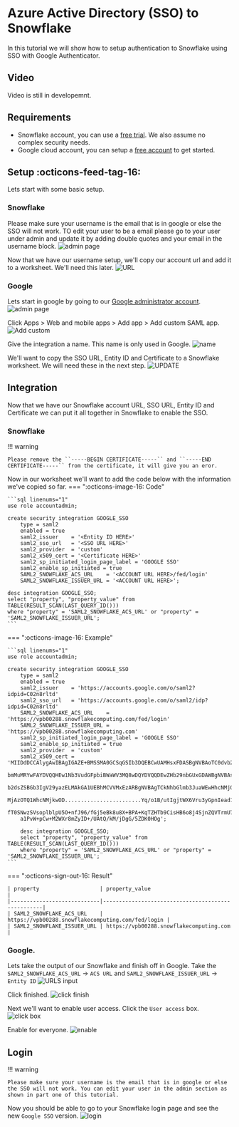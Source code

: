 # Azure Active Directory (SSO) to Snowflake
In this tutorial we will show how to setup authentication to Snowflake using SSO with Google Authenticator. 

## Video
Video is still in developemnt.

## Requirements
- Snowflake account, you can use a [free trial](https://signup.snowflake.com/). We also assume no complex security needs.
- Google cloud account, you can setup a [free account](https://cloud.google.com/) to get started.

## Setup :octicons-feed-tag-16:
Lets start with some basic setup.

### Snowflake
Please make sure your username is the email that is in google or else the SSO will not work. TO edit your user to be a email please go to your user under admin and update it by adding double quotes and your email in the username block.
![admin page](images/11.png)

Now that we have our username setup, we'll copy our account url and add it to a worksheet. We'll need this later.
![URL](images/09.png)

### Google 
Lets start in google by going to our [Google administrator account](https://admin.google.com/).
![admin page](images/01.png)

Click Apps > Web and mobile apps > Add app > Add custom SAML app.
![Add custom ](images/02.png)

Give the integration a name. This name is only used in Google.
![name](images/03.png)

We'll want to copy the SSO URL, Entity ID and Certificate to a Snowflake worksheet. We will need these in the next step.
![UPDATE](images/04.png)

## Integration
Now that we have our Snowflake account URL, SSO URL, Entity ID and Certificate we can put it all together in Snowflake to enable the SSO.

### Snowflake
!!! warning 

    Please remove the ``-----BEGIN CERTIFICATE-----`` and ``-----END CERTIFICATE-----`` from the certificate, it will give you an eror.

Now in our worksheet we'll want to add the code below with the information we've copied so far.
=== ":octicons-image-16: Code"

    ```sql linenums="1"
    use role accountadmin;

    create security integration GOOGLE_SSO
        type = saml2
        enabled = true
        saml2_issuer    = '<Entity ID HERE>'
        saml2_sso_url   = '<SSO URL HERE>'
        saml2_provider  = 'custom'
        saml2_x509_cert = '<Certificate HERE>'
        saml2_sp_initiated_login_page_label = 'GOOGLE SSO'
        saml2_enable_sp_initiated = true
        SAML2_SNOWFLAKE_ACS_URL    = '<ACCOUNT URL HERE>/fed/login'
        SAML2_SNOWFLAKE_ISSUER_URL = '<ACCOUNT URL HERE>';

    desc integration GOOGLE_SSO;
    select "property", "property_value" from TABLE(RESULT_SCAN(LAST_QUERY_ID()))
    where "property" = 'SAML2_SNOWFLAKE_ACS_URL' or "property" = 'SAML2_SNOWFLAKE_ISSUER_URL';
    ```

=== ":octicons-image-16: Example"

    ```sql linenums="1"
    use role accountadmin;

    create security integration GOOGLE_SSO
        type = saml2
        enabled = true
        saml2_issuer    = 'https://accounts.google.com/o/saml2?idpid=C02n8rltd'
        saml2_sso_url   = 'https://accounts.google.com/o/saml2/idp?idpid=C02n8rltd'
        SAML2_SNOWFLAKE_ACS_URL    = 'https://vpb00288.snowflakecomputing.com/fed/login'
        SAML2_SNOWFLAKE_ISSUER_URL = 'https://vpb00288.snowflakecomputing.com'
        saml2_sp_initiated_login_page_label = 'GOOGLE SSO'
        saml2_enable_sp_initiated = true
        saml2_provider  = 'custom'
        saml2_x509_cert = 'MIIDdDCCAlygAwIBAgIGAZE+BMSSMA0GCSqGSIb3DQEBCwUAMHsxFDASBgNVBAoTC0dvb2dsZSBJ
        bmMuMRYwFAYDVQQHEw1Nb3VudGFpbiBWaWV3MQ8wDQYDVQQDEwZHb29nbGUxGDAWBgNVBAsTD0dv
        b2dsZSBGb3IgV29yazELMAkGA1UEBhMCVVMxEzARBgNVBAgTCkNhbGlmb3JuaWEwHhcNMjQwODEw
        MjAzOTQ1WhcNMjkwOD........................Yq/o1B/utIgjtWX6Vru3yGpnIead1vvbzJ
        fT0SNwzSVsoplblpU5O+nfJ96/fGj5eBk8u8X+BPA+KqTZHTb9CisHB6o8j4SjnZQVTrmU7HJet1
        a1PvW+pCw+M2WXr8mZyID+/UAtQ/kM/jDgG/5ZDK0HOg';

        desc integration GOOGLE_SSO;
        select "property", "property_value" from TABLE(RESULT_SCAN(LAST_QUERY_ID()))
        where "property" = 'SAML2_SNOWFLAKE_ACS_URL' or "property" = 'SAML2_SNOWFLAKE_ISSUER_URL';
    ```

=== ":octicons-sign-out-16: Result"

    | property                   | property_value                                    |
    |----------------------------|---------------------------------------------------|
    | SAML2_SNOWFLAKE_ACS_URL    | https://vpb00288.snowflakecomputing.com/fed/login |
    | SAML2_SNOWFLAKE_ISSUER_URL | https://vpb00288.snowflakecomputing.com           |


### Google.
Lets take the output of our Snowflake and finish off in Google. Take the ``SAML2_SNOWFLAKE_ACS_URL`` -> ``ACS URL`` and ``SAML2_SNOWFLAKE_ISSUER_URL`` -> ``Entity ID``
![URLS input](images/05.png)

Click finished.
![click finish](images/06.png)

Next we'll want to enable user access. Click the ``User access`` box.
![click box](images/07.png)

Enable for everyone.
![enable](images/08.png)

## Login
!!! warning 

    Please make sure your username is the email that is in google or else the SSO will not work. You can edit your user in the admin section as shown in part one of this tutorial.

Now you should be able to go to your Snowflake login page and see the new ``Google SSO`` version.
![login](images/010.png)